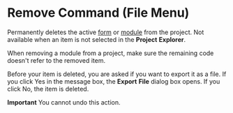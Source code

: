 
# Remove <Item> Command (File Menu)

Permanently deletes the active  [form](b8bdf64f-5920-1ae9-16d0-b26d09524a30.md) or [module](b8bdf64f-5920-1ae9-16d0-b26d09524a30.md) from the project. Not available when an item is not selected in the **Project** **Explorer**.

When removing a module from a project, make sure the remaining code doesn't refer to the removed item.

Before your item is deleted, you are asked if you want to export it as a file. If you click Yes in the message box, the  **Export** **File** dialog box opens. If you click No, the item is deleted.



 **Important**  You cannot undo this action.


